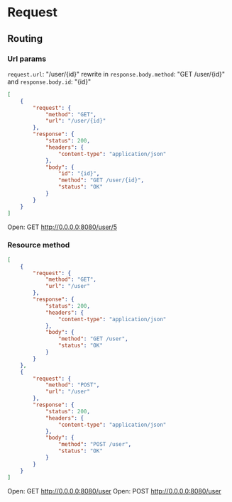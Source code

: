 # Request

## Routing

### Url params

`request.url`: "/user/{id}" rewrite in `response.body.method`: "GET /user/{id}" and `response.body.id`: "{id}"

```json
[
    {
        "request": {
            "method": "GET",
            "url": "/user/{id}"
        },
        "response": {
            "status": 200,
            "headers": {
                "content-type": "application/json"
            },
            "body": {
                "id": "{id}",
                "method": "GET /user/{id}",
                "status": "OK"
            }
        }
    }
]
```

Open: GET http://0.0.0.0:8080/user/5

### Resource method

```json
[
    {
        "request": {
            "method": "GET",
            "url": "/user"
        },
        "response": {
            "status": 200,
            "headers": {
                "content-type": "application/json"
            },
            "body": {
                "method": "GET /user",
                "status": "OK"
            }
        }
    },
    {
        "request": {
            "method": "POST",
            "url": "/user"
        },
        "response": {
            "status": 200,
            "headers": {
                "content-type": "application/json"
            },
            "body": {
                "method": "POST /user",
                "status": "OK"
            }
        }
    }
]
```

Open: GET http://0.0.0.0:8080/user
Open: POST http://0.0.0.0:8080/user
